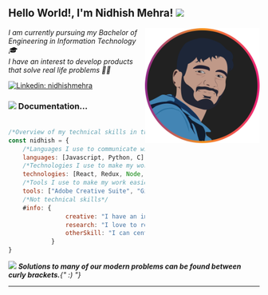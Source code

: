 <h2> 
Hello World!, I'm Nidhish Mehra! 
<img src="https://media.giphy.com/media/hvRJCLFzcasrR4ia7z/giphy.gif" width="50">
</h2>
<img align='right' src="./profile.svg" width="230">
<p>
<em>
I am currently pursuing my Bachelor of Engineering in Information Technology 🎓
</br>
I have an interest to develop products that solve real life problems 👨‍💻
</em>
</p>


[![Linkedin: nidhishmehra](https://img.shields.io/badge/-nidhishmehra-blue?style=flat-square&logo=Linkedin&logoColor=white&link=https://www.linkedin.com/in/nidhishmehra/)](https://www.linkedin.com/in/nidhishmehra/)


### <img src="https://media.giphy.com/media/5UDqt2tYLu2Qfhjngr/giphy.gif?cid=790b7611b7d757f9bf6934935b26c8df427acdf7a7eed285&rid=giphy.gif&ct=g" width="50"> Documentation...  

```javascript

/*Overview of my technical skills in the form of a JS object*/
const nidhish = {
    /*Languages I use to communicate with machines*/
    languages: [Javascript, Python, C],
    /*Technologies I use to make my work better*/
    technologies: [React, Redux, Node, MongoDb, Express, MySQL],
    /*Tools I use to make my work easier*/
    tools: ["Adobe Creative Suite", "Git", "AWS"],
    /*Not technical skills*/
    #info: {
                creative: "I have an interest for Graphic designing and animation.",
                research: "I love to research about upcoming technologies to keep myself updated",
                otherSkill: "I can center a div using CSS."
            }
}
```

<img src="https://media.giphy.com/media/zOvBKUUEERdNm/giphy.gif?cid=ecf05e47osugj6ixu8jl3r9u5kbio8tb146hbu04ekygopll&rid=giphy.gif&ct=g" width="60"> 
<em>
<b>Solutions to many of our modern problems can be found between curly brackets.</b>{" :) "} </em>

---